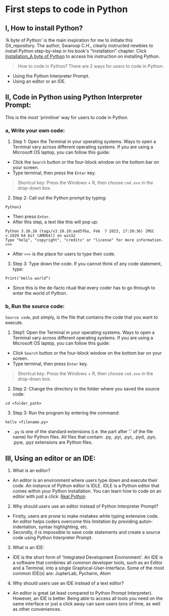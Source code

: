 # First steps to code in Python


## I, How to install Python?
'A byte of Python' is the main inspiration for me to initiate this Git_repository. The author, Swaroop C.H., clearly instructed newbies to install Python step-by-step in his book's  "Installation" chapter. Click [Installation_A byte of Python]( https://python.swaroopch.com/installation.html) to access his instruction on installing Python.

> How to code in Python?
There are 2 ways for users to code in Python:
- Using the Python Interpreter Prompt.
- Using an editor or an IDE.


## II, Code in Python using Python Interpreter Prompt:
This is the most 'primitive' way for users to code in Python.

### a, Write your own code:
1. Step 1: Open the Terminal in your operating systems. Ways to open a Terminal vary across different operating systems. If you are using a Microsoft OS laptop, you can follow this guide:
- Click the `Search` button or the four-block window on the bottom bar on your screen.
- Type terminal, then press the `Enter` key.
> Shortcut key: Press the Windows + R, then choose `cmd.exe` in the drop-down box.

2. Step 2: Call out the Python prompt by typing:

```shell
Python3
```
- Then press `Enter`.
- After this step, a text like this will pop up:

```shell
Python 3.10.10 (tags/v3.10.10:aad5f6a, Feb  7 2023, 17:20:36) [MSC v.1929 64 bit (AMD64)] on win32
Type "help", "copyright", "credits" or "license" for more information.
>>> 
```

- After `>>>` is the place for users to type their code.

3. Step 3: Type down the code. If you cannot think of any code statement, type:

```shell
Print(‘Hello world”)
```

- Since this is the de-facto ritual that every coder has to go through to enter the world of Python.

### b, Run the source code:
`Source code`, put simply, is the file that contains the code that you want to execute.

1. Step1: Open the Terminal in your operating systems. Ways to open a Terminal vary across different operating systems. If you are using a Microsoft OS laptop, you can follow this guide:
- Click `Search` button or the four-block window on the bottom bar on your screen.
- Type terminal, then press `Enter` key.

> Shortcut key: Press the Windows + R, then choose `cmd.exe` in the drop-down box.

2. Step 2: Change the directory to the folder where you saved the source code:

```shell
cd <folder_path>
```

3. Step 3: Run the program by entering the command:

```shell
hello <filename.py>
```

- `.py` is one of the standard extensions (i.e. the part after '.' of the file name) for Python files. All files that contain: .py, .pyi, .pyc, .pyd, .pyo, .pyw, .pyz extensions are Python files.


## III, Using an editor or an IDE:
1. What is an editor?
 - An editor is an environment where users type down and execute their code. An instance of Python editor is IDLE. IDLE is a Python editor that comes within your Python installation. You can learn how to code on an editor with just a click: [Real Python]( https://realpython.com/python-idle/#a-file-editor)

2. Why should users use an editor instead of Python Interpreter Prompt?
- Firstly, users are prone to make mistakes while typing extensive code. An editor helps coders overcome this limitation by providing auton-indentation, syntax highlighting, etc.
- Secondly, it is impossible to save code statements and create a source code using Python Interpreter Prompt.

3. What is an IDE:
- IDE is the short form of 'Integrated Development Environment'. An IDE is a software that combines all common developer tools, such as an Editor and a Terminal, into a single Graphical-User-Interface. Some of the most common IDE(s) are: JupterLab, Pycharm, Atom
 
4. Why should users use an IDE instead of a text editor?
- An editor is great (at least compared to Python Prompt Interpreter). However, an IDE is better. Being able to access all tools you need on the same interface or just a click away can save users tons of time, as well as other conveniences.

 


